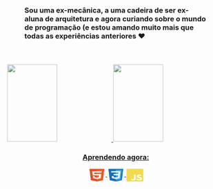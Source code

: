 <h3 style="padding: 40px;">
  Sou uma ex-mecânica, a uma cadeira de ser ex-aluna de arquitetura e agora curiando sobre o mundo de programação (e estou amando muito mais que todas as experiências anteriores ❤
</h3>

<div>
  <a href="https://github.com/rafaballerini">
  <img  width="48%" height="180em" src="https://github-readme-stats.vercel.app/api?username=matosmarjorie&show_icons=true&theme=monokai&include_all_commits=true&count_private=true"/>
<img width="48%" height="180em" src="https://github-readme-stats.vercel.app/api/top-langs/?username=matosmarjorie&layout=compact&langs_count=7&theme=monokai"/>
</div>
  
<h3 align="center">
  Aprendendo agora:
</h3>
  
 <div align="center">
  <img align="center" alt="Logo-HTML" height="30" width="40" src="https://raw.githubusercontent.com/devicons/devicon/master/icons/html5/html5-original.svg">
  <img align="center" alt="Logo-CSS" height="30" width="40" src="https://raw.githubusercontent.com/devicons/devicon/master/icons/css3/css3-original.svg">  
  <img align="center" alt="Logo-Js" height="30" width="40" src="https://raw.githubusercontent.com/devicons/devicon/master/icons/javascript/javascript-plain.svg">
</div>
